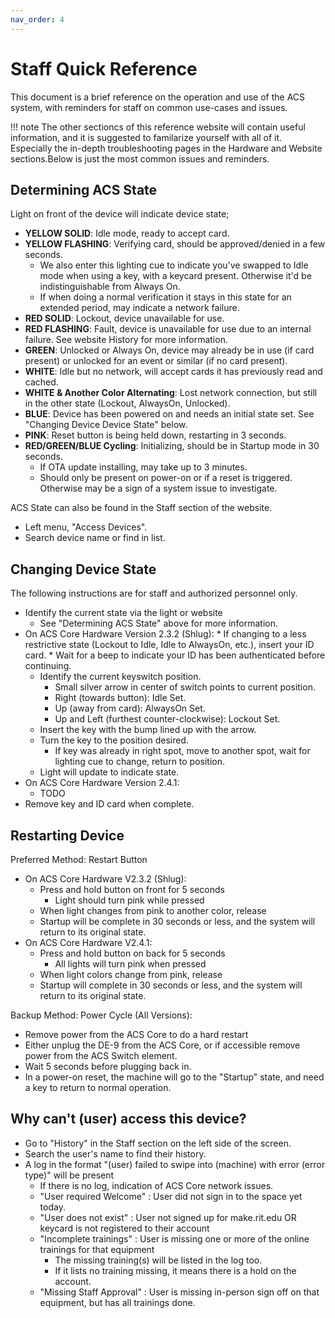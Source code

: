```yaml
---
nav_order: 4
---
```


# Staff Quick Reference

This document is a brief reference on the operation and use of the ACS system, with reminders for staff on common use-cases and issues.

!!! note
    The other sectioncs of this reference website will contain useful information, and it is suggested to familarize yourself with all of it. Especially the in-depth troubleshooting pages in the Hardware and Website sections.Below is just the most common issues and reminders.

## Determining ACS State
Light on front of the device will indicate device state;

  * **YELLOW SOLID**: Idle mode, ready to accept card.
  * **YELLOW FLASHING**: Verifying card, should be approved/denied in a few seconds.
    * We also enter this lighting cue to indicate you've swapped to Idle mode when using a key, with a keycard present. Otherwise it'd be indistinguishable from Always On.
    * If when doing a normal verification it stays in this state for an extended period, may indicate a network failure.
  * **RED SOLID**: Lockout, device unavailable for use.
  * **RED FLASHING**: Fault, device is unavailable for use due to an internal failure. See website History for more information.
  * **GREEN**: Unlocked or Always On, device may already be in use (if card present) or unlocked for an event or similar (if no card present).
  * **WHITE**: Idle but no network, will accept cards it has previously read and cached.
  * **WHITE & Another Color Alternating**: Lost network connection, but still in the other state (Lockout, AlwaysOn, Unlocked).
  * **BLUE**: Device has been powered on and needs an initial state set. See "Changing Device Device State" below.
  * **PINK**: Reset button is being held down, restarting in 3 seconds.
  * **RED/GREEN/BLUE Cycling**: Initializing, should be in Startup mode in 30 seconds.
    * If OTA update installing, may take up to 3 minutes.
    * Should only be present on power-on or if a reset is triggered. Otherwise may be a sign of a system issue to investigate.

ACS State can also be found in the Staff section of the website.

  * Left menu, "Access Devices".
  * Search device name or find in list.

## Changing Device State

The following instructions are for staff and authorized personnel only.

* Identify the current state via the light or website
  * See "Determining ACS State" above for more information.
* On ACS Core Hardware Version 2.3.2 (Shlug):
      * If changing to a less restrictive state (Lockout to Idle, Idle to AlwaysOn, etc.), insert your ID card.
      * Wait for a beep to indicate your ID has been authenticated before continuing.
    * Identify the current keyswitch position.
        * Small silver arrow in center of switch points to current position.
        * Right (towards button): Idle Set.
        * Up (away from card): AlwaysOn Set.
        * Up and Left (furthest counter-clockwise): Lockout Set.
    * Insert the key with the bump lined up with the arrow.
    * Turn the key to the position desired.
      * If key was already in right spot, move to another spot, wait for lighting cue to change, return to position.
    * Light will update to indicate state.
* On ACS Core Hardware Version 2.4.1:
    * TODO
* Remove key and ID card when complete.

## Restarting Device

Preferred Method: Restart Button

  * On ACS Core Hardware V2.3.2 (Shlug):
    * Press and hold button on front for 5 seconds
        * Light should turn pink while pressed
    * When light changes from pink to another color, release
    * Startup will be complete in 30 seconds or less, and the system will return to its original state.
  * On ACS Core Hardware V2.4.1:
    * Press and hold button on back for 5 seconds
        * All lights will turn pink when pressed
    * When light colors change from pink, release
    * Startup will complete in 30 seconds or less, and the system will return to its original state.

Backup Method: Power Cycle (All Versions):

  * Remove power from the ACS Core to do a hard restart
  * Either unplug the DE-9 from the ACS Core, or if accessible remove power from the ACS Switch element.
  * Wait 5 seconds before plugging back in.
  * In a power-on reset, the machine will go to the "Startup" state, and need a key to return to normal operation.

## Why can't (user) access this device? 

* Go to "History" in the Staff section on the left side of the screen.
* Search the user's name to find their history.
* A log in the format "(user) failed to swipe into (machine) with error (error type)" will be present
    * If there is no log, indication of ACS Core network issues.
    * "User required Welcome" : User did not sign in to the space yet today.
    * "User does not exist" : User not signed up for make.rit.edu OR keycard is not registered to their account
    * "Incomplete trainings" : User is missing one or more of the online trainings for that equipment
        * The missing training(s) will be listed in the log too.
        * If it lists no training missing, it means there is a hold on the account.
    * "Missing Staff Approval" : User is missing in-person sign off on that equipment, but has all trainings done.


